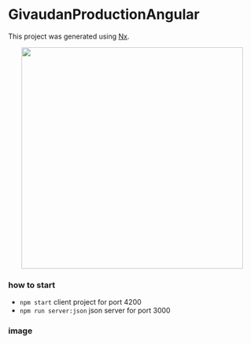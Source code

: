 # GivaudanProductionAngular

This project was generated using [Nx](https://nx.dev).

<p align="center"><img src="https://raw.githubusercontent.com/nrwl/nx/master/images/nx-logo.png" width="450"></p>

### how to start
* `npm start` client project for port 4200
* `npm run server:json` json server for port 3000

### image
